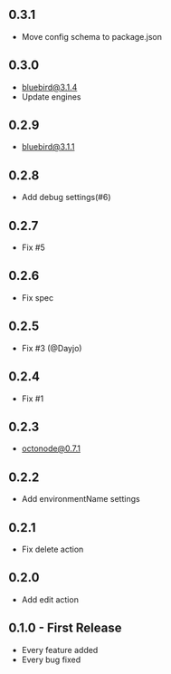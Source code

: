 ## 0.3.1
* Move config schema to package.json

## 0.3.0
* bluebird@3.1.4
* Update engines

## 0.2.9
* bluebird@3.1.1

## 0.2.8
* Add debug settings(#6)

## 0.2.7
* Fix #5

## 0.2.6
* Fix spec

## 0.2.5
* Fix #3 (@Dayjo)

## 0.2.4
* Fix #1

## 0.2.3
* octonode@0.7.1

## 0.2.2
* Add environmentName settings

## 0.2.1
* Fix delete action

## 0.2.0
* Add edit action

## 0.1.0 - First Release
* Every feature added
* Every bug fixed
